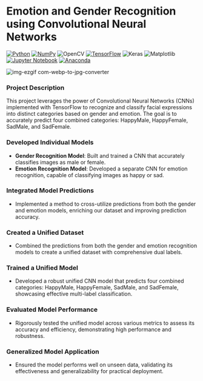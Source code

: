 # Emotion and Gender Recognition using Convolutional Neural Networks

[![Python](https://img.shields.io/badge/python-3670A0?style=for-the-badge&logo=python&logoColor=ffdd54)](https://www.python.org)
[![NumPy](https://img.shields.io/badge/numpy-%23013243.svg?style=for-the-badge&logo=numpy&logoColor=white)](https://numpy.org)
![OpenCV](https://img.shields.io/badge/opencv-%23white.svg?style=for-the-badge&logo=opencv&logoColor=white)
[![TensorFlow](https://img.shields.io/badge/TensorFlow-%23FF6F00.svg?style=for-the-badge&logo=TensorFlow&logoColor=white)](https://www.tensorflow.org)
![Keras](https://img.shields.io/badge/Keras-%23D00000.svg?style=for-the-badge&logo=Keras&logoColor=white)
![Matplotlib](https://img.shields.io/badge/Matplotlib-%23ffffff.svg?style=for-the-badge&logo=Matplotlib&logoColor=black)
[![Jupyter Notebook](https://img.shields.io/badge/jupyter-%23FA0F00.svg?style=for-the-badge&logo=jupyter&logoColor=white)](https://jupyter.org/)
[![Anaconda](https://img.shields.io/badge/Anaconda-%2344A833.svg?style=for-the-badge&logo=anaconda&logoColor=white)](https://www.anaconda.com)

![img-ezgif com-webp-to-jpg-converter](https://github.com/ViswanathRajuIndukuri/Emotion-and-Gender-Recognition-using-Convolutional-Neural-Networks/assets/144731305/c66f726e-dfed-4d5f-8d9c-a644ac534dfc)

### Project Description
This project leverages the power of Convolutional Neural Networks (CNNs) implemented with TensorFlow to recognize and classify facial expressions into distinct categories based on gender and emotion. The goal is to accurately predict four combined categories: HappyMale, HappyFemale, SadMale, and SadFemale.

### Developed Individual Models
- **Gender Recognition Model**: Built and trained a CNN that accurately classifies images as male or female.
- **Emotion Recognition Model**: Developed a separate CNN for emotion recognition, capable of classifying images as happy or sad.

### Integrated Model Predictions
- Implemented a method to cross-utilize predictions from both the gender and emotion models, enriching our dataset and improving prediction accuracy.

### Created a Unified Dataset
- Combined the predictions from both the gender and emotion recognition models to create a unified dataset with comprehensive dual labels.

### Trained a Unified Model
- Developed a robust unified CNN model that predicts four combined categories: HappyMale, HappyFemale, SadMale, and SadFemale, showcasing effective multi-label classification.

### Evaluated Model Performance
- Rigorously tested the unified model across various metrics to assess its accuracy and efficiency, demonstrating high performance and robustness.

### Generalized Model Application
- Ensured the model performs well on unseen data, validating its effectiveness and generalizability for practical deployment.
